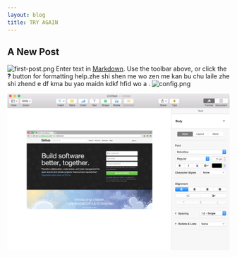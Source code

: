 ```yaml
---
layout: blog
title: TRY AGAIN
---
```


## A New Post
![first-post.png](/images/first-post.png)
Enter text in [Markdown](http://daringfireball.net/projects/markdown/). Use the toolbar above, or click the **?** button for formatting help.zhe shi shen me wo zen me kan bu chu laile zhe shi zhend e df kma bu yao maidn kdkf hfid wo a  .
![config.png](/images/config.png)

![cn.png](/images/cn.png)
